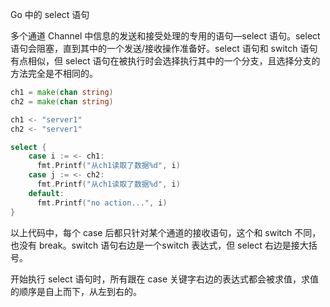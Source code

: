 Go 中的 select 语句

多个通道 Channel 中信息的发送和接受处理的专用的语句—select 语句。select  语句会阻塞，直到其中的一个发送/接收操作准备好。select 语句和 switch 语句有点相似，但 select 语句在被执行时会选择执行其中的一个分支，且选择分支的方法完全是不相同的。

```go
ch1 = make(chan string)
ch2 = make(chan string)

ch1 <- "server1"
ch2 <- "server1"

select {
    case i := <- ch1:
      fmt.Printf("从ch1读取了数据%d", i)
    case j := <- ch2:
      fmt.Printf("从ch1读取了数据%d", i)
    default:
      fmt.Printf("no action...", i)
}
```

以上代码中，每个 case 后都只针对某个通道的接收语句，这个和 switch 不同，也没有 break。switch 语句右边是一个switch 表达式，但 select 右边是接大括号。

开始执行 select 语句时，所有跟在 case 关键字右边的表达式都会被求值，求值的顺序是自上而下，从左到右的。
